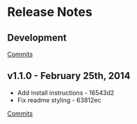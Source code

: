 # Release Notes

## Development

[Commits](https://github.com/kpdecker/source-map-lookup/compare/v1.1.0...master)

## v1.1.0 - February 25th, 2014
- Add install instructions - 16543d2
- Fix readme styling - 63812ec

[Commits](https://github.com/kpdecker/source-map-lookup/compare/0f1bf76...v1.1.0)
